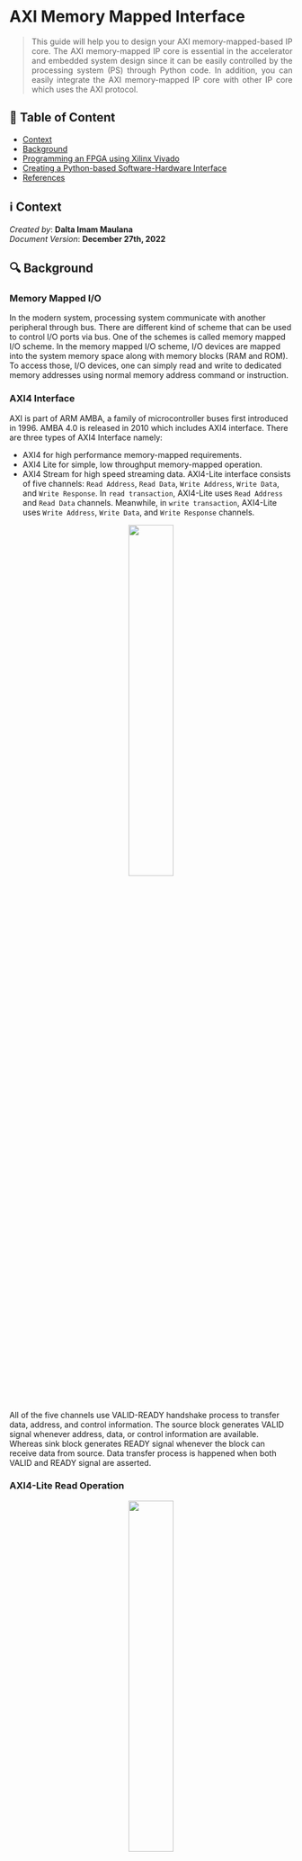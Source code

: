 # AXI Memory Mapped Interface
> <div align="justify"> This guide will help you to design your AXI memory-mapped-based IP core. The AXI memory-mapped IP core is essential in the accelerator and embedded system design since it can be easily controlled by the processing system (PS) through Python code. In addition, you can easily integrate the AXI memory-mapped IP core with other IP core which uses the AXI protocol. </div>



## :bookmark_tabs: Table of Content

* [Context](#information_source-context)
* [Background](#mag-background)
* [Programming an FPGA using Xilinx Vivado](#-programming-an-fpga-using-xilinx-vivado)
* [Creating a Python-based Software-Hardware Interface](#-creating-a-python-based-software-hardware-interface)
* [References](#book-references)



## :information_source: Context

*Created by*: **Dalta Imam Maulana** </br>
*Document Version*: **December 27th, 2022**



## :mag: Background

### Memory Mapped I/O

In the modern system, processing system communicate with another peripheral through bus. There are different kind of scheme that can be used to control I/O ports via bus. One of the schemes is called memory mapped I/O scheme. In the memory mapped I/O scheme, I/O devices are mapped into the system memory space along with memory blocks (RAM and ROM). To access those, I/O devices, one can simply read and write to dedicated memory addresses using normal memory address command or instruction.


### AXI4 Interface

AXI is part of ARM AMBA, a family of microcontroller buses first introduced in 1996. AMBA 4.0 is released in 2010 which includes AXI4 interface. There are three types of AXI4 Interface namely:
- AXI4 for high performance memory-mapped requirements.
- AXI4 Lite for simple, low throughput memory-mapped operation.
- AXI4 Stream for high speed streaming data.
AXI4-Lite interface consists of five channels: `Read Address`, `Read Data`, `Write Address`, `Write Data`, and `Write Response`. In `read transaction`, AXI4-Lite uses `Read Address `and `Read Data` channels. Meanwhile, in `write transaction`, AXI4-Lite uses `Write Address`, `Write Data`, and `Write Response` channels.

<p align="center">
    <img src="https://github.com/kaistseed/intro-to-xilinx-fpga/blob/ba2040c2c0f33598618073df356e9ae9206edcfd/01-intro-to-vivado-and-pynq/resources/pynq-logo.png" width="40%" />
</p>

All of the five channels use VALID-READY handshake process to transfer data, address, and control information. The source block generates VALID signal whenever address, data, or control information are available. Whereas sink block generates READY signal whenever the block can receive data from source. Data transfer process is happened when both VALID and READY signal are asserted.



### AXI4-Lite Read Operation

<p align="center">
    <img src="https://github.com/kaistseed/intro-to-xilinx-fpga/blob/ba2040c2c0f33598618073df356e9ae9206edcfd/01-intro-to-vivado-and-pynq/resources/pynq-logo.png" width="40%" />
</p>

The operation sequence of AXI4-Lite read operation is described below:
1. `Master` set the address on the `Read Address` channel, asserting `ARVALID` to indicate read address is valid, and also asserts `RREADY` which indicates that master is ready to receive data from `slave`.
2.	`Slave` assert `ARREADY` to indicate that slave is ready to receive address from master.
3.	On the next rising edge clock, handshake process happens since both `ARREADY` and `ARVALID` are asserted. After this process, both `ARVALID` and `ARREADY` are de-asserted by `master` and `slave` respectively (by this time, `slave` has received the request address).
4.	`Slave` puts requested data on the `Read Data` channel and asserts `RVALID` signal to indicate that the data on the `Read Data` channel is valid.
5.	Since both `RVALID` and `RREADY` signals are asserted, in the next clock cycle, data transaction happens and after that both `RVALID` and `RREADY` can be deasserted.




### AXI4-Lite Write Operation

<p align="center">
    <img src="https://github.com/kaistseed/intro-to-xilinx-fpga/blob/ba2040c2c0f33598618073df356e9ae9206edcfd/01-intro-to-vivado-and-pynq/resources/pynq-logo.png" width="40%" />
</p>

The operation sequence of AXI4-Lite write operation is described below:
1.	`Master` puts data on the `Write Data` channel and address on the `Write Address` channel. Master also asserts `WVALID` and `AWVALID` signals to indicate that the data and address are valid. `BREADY` signal is also asserted to indicates that master ready to receive response from slave.
2.	`Slave` asserts `WREADY` and `AWREADY` signals to indicate that the slave ready to receive data from master.
3.	On the next rising edge clock, handshake process happens since both `AWVALID` - `AWREADY` and `WVALID` - `WREADY` are asserted. After this process, both `AWVALID` - `AWREADY` and `WVALID` - `WREADY` are de-asserted by `master` and `slave` (by this time, slave has received the data from master).
4.	`Slave` asserts `BVALID` signal indicating there is a valid response on the write response channel.
5.	In the next clock cycle, the transaction is completed and another operation can take place between master and slave.



## <img style="vertical-align:middle" src="https://github.com/kaistseed/intro-to-xilinx-fpga/blob/bc75dd4823e71aa3921d17f8110f6a9771cd9d16/01-intro-to-vivado-and-pynq/resources/chip.png" width="32px" title=":chip:"/> Simple Memory-Mapped Interface

### Create New Vivado Project and Configure ZYNQ IP Core

To start this section, make a new Xilinx project for PYNQ Z1 board. Make sure to choose the correct board file during the project creation process. After that, create a new block diagram as in the previous project and also add a `ZYNQ Processing System`. Don't forget to run `Connection Automation` after adding `ZYNQ IP Core`.

In this section, you will create a memory-mapped interface that can be accessed from the Python environment. There are many ways to create a memory-mapped interface. But, for this section, you will use one of the General Purpose AXI Interfaces, specifically `Processing System (PS) AXI Master Ports`.

By default, the `Processing System (PS) AXI Master Ports` is enabled when you are adding `ZYNQ Processing System Core` to the design, but if it’s disabled, you can configure it by double-clicking the `ZYNQ Processing System Core` and under the `AXI Non-Secure Enablement` section in the `PS-PL Configuration`, enable a `General Purpose AXI Master Interface`.

<p align="center">
    <img src="https://github.com/kaistseed/intro-to-xilinx-fpga/blob/ba2040c2c0f33598618073df356e9ae9206edcfd/01-intro-to-vivado-and-pynq/resources/vivado-install.jpg" width="70%" />
</p>

After enabling the `AXI Master port` the `ZYNQ Processing System` block diagram should look like the figure below.

<p align="center">
    <img src="https://github.com/kaistseed/intro-to-xilinx-fpga/blob/ba2040c2c0f33598618073df356e9ae9206edcfd/01-intro-to-vivado-and-pynq/resources/vivado-install.jpg" width="70%" />
</p>



### Create Custom AXI Memory Mapped IP Core

In this section, you will make a custom IP core with AXI interface in it. Follow the instruction below to start creating the custom IP core:

1. Go to `Tools` menu and click `Create and Package New IP`.

2. Select `Create AXI4 Peripheral`.

3. Give a name to the IP core and set the directory for storing the IP core-related files.

4. In the next window, it will show a default module that has a single AXI4-LITE Slave Interface. You can add another AXI interface to the IP core. But, for this specific project, a single AXI4-LITE Slave Interface with a data width of 32 bits and 4 registers is enough.

5. At the next window, you are going to edit the IP core immediately. So, select `Edit IP` option and it will take you to IP editor window.

6. At the editor window, navigate to the source menu and double-click on the inner file (the one with `S00_AXI_inst`). This Verilog file contains all of the AXI-LITE timing and state machine template. So, you only need to add your logic to interact with this AXI interface.

<p align="center">
    <img src="https://github.com/kaistseed/intro-to-xilinx-fpga/blob/ba2040c2c0f33598618073df356e9ae9206edcfd/01-intro-to-vivado-and-pynq/resources/pynq-download.jpg" width="70%" />
</p>

7. For this tutorial, you will make an IP block that takes a set of three numbers: `a`, `b`, and `c`. Those values are used to compute `d` given by the equation below. 
   $$
   d = 3 + (a + b) c^2
   $$
   During AXI IP core creation process, you set the register depth of the module to 4. So, you can think the module as an AXI module with four read/write accessible memory locations as shown in the figure below.

<p align="center">
    <img src="https://github.com/kaistseed/intro-to-xilinx-fpga/blob/ba2040c2c0f33598618073df356e9ae9206edcfd/01-intro-to-vivado-and-pynq/resources/pynq-setup.jpg" width="50%" />
</p>

​	   You will store the `a`, `b` and `c` values in the address `0x00`, `0x04`, `0x08` respectively. While the computation result `d` will be stored at address `0x0C`.

8. To perform the calculation, you will be provided a Verilog module that performs the arithmetic operation in a pipelined fashion. It means that the value of c<sup>2</sup> is calculated in one clock cycle and the rest of the computation will be computed on the next clock cycle. 

   ```verilog
   `timescale 1ns / 1ps
   module math_op
       // Declare ports
       (
           // Input ports
           input wire I_CLK, I_RSTN,
           input wire signed  [31:0] IN_A,
           input wire signed  [31:0] IN_B,
           input wire signed  [31:0] IN_C,
   
           // Output ports
           output wire signed  [31:0] OUT_D
       );
   
       // Declare registers
       reg [31:0] r_c_square;
       reg [31:0] r_out;
   
       // Main logic
       always @(posedge I_CLK) 
       begin
           if (!I_RSTN)
           begin
               r_c_square <= 32'd0;
               r_out <= 32'd0;
           end
           else
           begin
               r_c_square <= IN_C * IN_C;
               r_out <= 3 + r_c_square * (IN_A + IN_B);
           end
       end
   
       // Assign value to ports
       assign OUT_D = r_out;
       
   endmodule
   ```

   9. In order to integrate the `math_op` module into AXI IP core, while in the IP editor, create a new source by using `Add Sources` button and create a new Verilog file that contains `math_op` Verilog code above.

   10. After that, call the `math_op` instance inside the AXI template Verilog file (the one with `S00_AXI_inst`). You can call the `math_op` instance by copying the code below on the area below the `Add user logic here`. Things to note that in the module instantiation, the input of the `math_op` module is connected to the AXI registers namely `slv_reg0`, `slv_reg1`, `slv_reg2`. Those registers correspond to the first, second, and third memory location in the AXI module, and those values are always filled with the most recent values written to them.

       ```verilog
       // Add user logic here
       // Declare wire
       wire [31:0] w_math_op_out;
       
       // Call math_op module
       math_op math_op_module (
       // Input ports
           .I_CLK(S_AXI_ACLK), 
           .I_RSTN(S_AXI_ARESETN),
           .IN_A(slv_reg0),
           .IN_B(slv_reg1),
           .IN_C(slv_reg2),
       
           // Output ports
           .OUT_D(w_math_op_out)
       );
       // User logic ends
       ```

   11. In the code above, you can also see that the output value is connected to `w_math_op_out wire`. This wire is used to link the `math_op` output value `d` to an output register that will be placed into a memory-mapped location. To link the output, you need to connect the other end of `w_math_op_out` wire into the appropriate register location. In this case, you need to connect the wire to `slv_reg3`, and this connection can be done by replacing the line in the AXI template file as you can see in the code below.

       ```verilog
       	// Implement memory mapped register select and read logic generation
           // Slave register read enable is asserted when valid address is available
           // and the slave is ready to accept the read address.
           assign slv_reg_rden = axi_arready & S_AXI_ARVALID & ~axi_rvalid;
           always @(*)
           begin
                 // Address decoding for reading registers
                 case ( axi_araddr[ADDR_LSB+OPT_MEM_ADDR_BITS:ADDR_LSB] )
                   2'h0   : reg_data_out <= slv_reg0;
                   2'h1   : reg_data_out <= slv_reg1;
                   2'h2   : reg_data_out <= slv_reg2;
                   2'h3   : reg_data_out <= w_math_op_out;
                   default : reg_data_out <= 0;
                 endcase
           end
       ```

   12. The next step is to package the newly created custom AXI IP core that you have made. This can be done by first looking at the `Packaging Steps` tab in IP Editor window. In the `Packaging Steps` you need to make sure that all of the tabs have green checkmarks in it. Otherwise, you need to resolve those issues by clicking on the unchecked tab and click on the text with blue color and yellow background. For example, in `File Groups` tab, you need to click `Merge Changes from File Groups Wizard` text to resolve the issue and after that you can repackage the IP by clicking on `Review and Package` tab and click the `Re-Package IP` button.

   13. If there are no errors in the design, you will be asked if you want to return to your main project. You just need to click `OK` to exit IP editor. Upon exit, a pop-up window about `Generating Output Products` may appear. If it’s showing, then you need to click `Global` and also click `Generate`.

<p align="center">
    <img src="https://github.com/kaistseed/intro-to-xilinx-fpga/blob/ba2040c2c0f33598618073df356e9ae9206edcfd/01-intro-to-vivado-and-pynq/resources/pynq-download.jpg" width="70%" />
</p>


### Add AXI IP Core to System Block Diagram

After creating a custom AXI IP core, you need to add and integrate the newly created module into the block diagram. You can add it by clicking `Add IP` button or by using (Ctrl + I) keyboard shortcut and search the IP by name, in the example below, the IP core can be added by entering `memory_map_ip` keyword on the search bar. After that, you can let Vivado do automate wiring operation and the overall diagram of the system should look like the figure below.

<p align="center">
    <img src="https://github.com/kaistseed/intro-to-xilinx-fpga/blob/ba2040c2c0f33598618073df356e9ae9206edcfd/01-intro-to-vivado-and-pynq/resources/pynq-download.jpg" width="70%" />
</p>

If there are no errors, you can do a sanity check of your system by clicking on a button with a check-mark as you did in the previous project. After that, right-click on the block diagram file under the Sources tab and click Create HDL Wrapper. The last thing you need to do in Vivado is to Generate Bitstream and export both of Bitstream File, Block Design, and Hardware File as in the previous project.



### Run Design on PYNQ Board

Once you export the bitstream file and block diagram file and upload them to the PYNQ board, you need to create a new notebook and write Python code to control the behavior of your custom AXI memory-mapped interface. The first thing you need to do is to import the required `PYNQ library` and load the `overlay`. You can also check which IP core is connected to your system by using printing `ip_dict` variable from your overlay class. 

```python
# Import library
from pynq import Overlay
# Import overlay
ol = Overlay("./memory_mapped.bit")
# Check IP List
print(ol.ip_dict)
```

When you check the IP core list by printing **ip_dict** variable, you will get a result similar to the result below.

```python
{'memory_map_ip_0': {'phys_addr': 1136656384, 'addr_range': 65536, 'type': 'xilinx.com:user:memory_map_ip:1.0', 'state': None, 'interrupts': {}, 'gpio': {}, 'fullpath': 'memory_map_ip_0', 'mem_id': 'SEG_memory_map_ip_0_S00_AXI_reg', 'device': <pynq.pl_server.device.XlnkDevice object at 0xb02ae410>, 'driver': <class 'pynq.overlay.DefaultIP'>}}
```

From the result above, you can see that for this system, there is only one custom IP core connected to the system which is `memory_map_ip_0`. You can also see the properties of the IP core such as physical address and address range of the core. For this project module, you won’t need that information, but that information sometimes can be useful especially in a complex system with multiple custom IP core and complex memory accessing scheme.

Next step is to test the functionality of your custom memory-mapped IP core. You can do that by first assigning the memory-mapped IP core into a variable and perform a write and read operation from the variable. In order to do the write operation, you will use the write method that receives two arguments which are register address and data value. As for the read method, you only need to pass the register address argument when you call the read method. 

When you read the math operation result from your custom IP core register, don’t forget to do two’s complement operation since the register output is in a raw form. You can use the code below to test the functionality of your design.

```python
# Call memory map IP module
mmioIP = ol.memory_map_ip_0

# Write data to the memory mapped register
mmioIP.write(0x00,4) # Write A value
mmioIP.write(0x04,-9) # Write B value
mmioIP.write(0x08,2) # Write C value

# Read result
calcRes = mmioIP.read(0x0C) # Read D value

# Two's complement conversion
if (calcRes > 0x7FFFFFFF):
    calcRes -= 0x100000000
    
# Print output result
print("Output result: {}".format(calcRes))
```

You can also make a Python function to “hide” the complexity of memory transaction operation and just call the function whenever you want without rewriting the entire memory write and read command. You can see the sample function in the code below.

```python
# Create function to encapsulate read and write process
def mathOp(a, b, c):
    mmioIP.write(0x00, a) # Write A value
    mmioIP.write(0x04, b) # Write B value
    mmioIP.write(0x08, c) # Write C value
    
    # Read result
    calcRes = mmioIP.read(0x0C) # Read D value

    # Two's complement conversion
    if (calcRes > 0x7FFFFFFF):
        calcRes -= 0x100000000
        
    return calcRes

# Test function
# Print output result
print("Output result: {}".format(mathOp(4, -9, 2)))
```



## :question: [Practice] Pattern Matching using Custom AXI Memory-Mapped IP 

After successfully implementing the basic AXI Memory Mapped Interface above, you need to implement a module to count number of pattern occurrence in a data. The input of this module are one 32-bit data and one 4-bit pattern data. The output of the module is number of pattern occurrence in the 32-bit data. For example, if you have 32-bit data `10100000101000001010000010100000` and 4-bit input pattern `1010`, the output of this module are 4 because there are 4 `1010` pattern occurrence in input data.

<p align="center">
    <img src="https://github.com/kaistseed/intro-to-xilinx-fpga/blob/ba2040c2c0f33598618073df356e9ae9206edcfd/01-intro-to-vivado-and-pynq/resources/pynq-download.jpg" width="70%" />
</p>
If the explanation is not clear enough, you can take a look at video in the link below:

- [**Creating Custom AXI Slave Interfaces Part 1 (Lesson 6)**](https://www.youtube.com/watch?v=meQcwzC4Vtk&ab_channel=MicroelectronicSystemsDesignResearchGroup)

- [**Creating Custom AXI Slave Interfaces Part 2 (Lesson 6)**](https://www.youtube.com/watch?v=Vs0h0kue7p4&ab_channel=MicroelectronicSystemsDesignResearchGroup)

In those videos, the author tries to implement pattern counter using AXI-Lite slave and AXI-Full slave. For the sake of simplicity, you only required to implement the pattern counter using AXI-Lite slave similar to math operation module you’ve previously made.




## :book: References

- *PYNQ main website*, February 2021. Available: [**http://www.pynq.io/**](http://www.pynq.io/)
- *PYNQ-Z1 documentation*, February 2021. Available: [**https://pynq.readthedocs.io/en/v2.6.1/getting_started/pynq_z1_setup.html**](https://pynq.readthedocs.io/en/v2.6.1/getting_started/pynq_z1_setup.html) -
- *A Simple Memory-Mapped Interface,* March 2021. Available: **http://eecs6111.mit.edu/6s193/pynq_lab2/**
